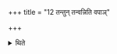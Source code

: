 +++
title = "12 तन्तुन् तन्वन्निति वपाञ्"

+++

<details><summary>थिते</summary>

तन्तुं तन्वन्निति वपां जुहोति १२
</details>
